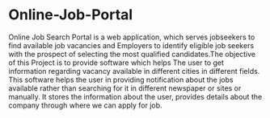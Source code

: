 # Online-Job-Portal
Online Job Search Portal is a web application, which serves jobseekers to find available job vacancies and Employers to identify eligible job seekers with the prospect of selecting the most qualified candidates.The objective of  this Project is to provide software which helps The user to get information regarding vacancy available in different cities in different fields. This software helps the user in providing notification about the jobs available rather than searching for it in different newspaper or sites or manually. It stores the information about the user, provides details about the company through where we can apply for job.

